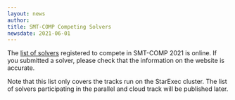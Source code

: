 ```yaml
---
layout: news
author:
title: SMT-COMP Competing Solvers
newsdate: 2021-06-01
---
```

The [list of solvers](/2021/participants.html) registered to compete 
in SMT-COMP 2021 is online.  If you submitted a solver, please check
that the information on the website is accurate.

Note that this list only covers the tracks run on the StarExec cluster.
The list of solvers participating in the parallel and cloud track will
be published later.
